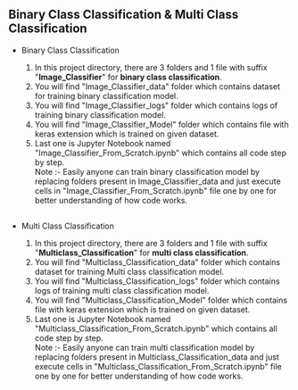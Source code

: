 ## Binary Class Classification & Multi Class Classification  

* Binary Class Classification  
  
  1. In this project directory, there are 3 folders and 1 file with suffix "**Image_Classifier**" for **binary class classification**. 
  2. You will find "Image_Classifier_data" folder which contains dataset for training binary classification model.
  3. You will find "Image_Classifier_logs" folder which contains logs of training binary classification model.
  4. You will find "Image_Classifier_Model" folder which contains file with keras extension which is trained on given dataset.
  5. Last one is Jupyter Notebook named "Image_Classifier_From_Scratch.ipynb" which contains all code step by step.   
   Note :- Easily anyone can train binary classification model by replacing folders present in Image_Classifier_data and just execute cells in "Image_Classifier_From_Scratch.ipynb" file one by one for better understanding of how code works.  

###
##
###

* Multi Class Classification  
  
  1. In this project directory, there are 3 folders and 1 file with suffix "**Multiclass_Classification**" for **multi class classification**. 
  2. You will find "Multiclass_Classification_data" folder which contains dataset for training Multi class classification model.
  3. You will find "Multiclass_Classification_logs" folder which contains logs of training multi class classification model.
  4. You will find "Multiclass_Classification_Model" folder which contains file with keras extension which is trained on given dataset.
  5. Last one is Jupyter Notebook named "Multiclass_Classification_From_Scratch.ipynb" which contains all code step by step.   
   Note :- Easily anyone can train multi classification model by replacing folders present in Multiclass_Classification_data and just execute cells in "Multiclass_Classification_From_Scratch.ipynb" file one by one for better understanding of how code works.
